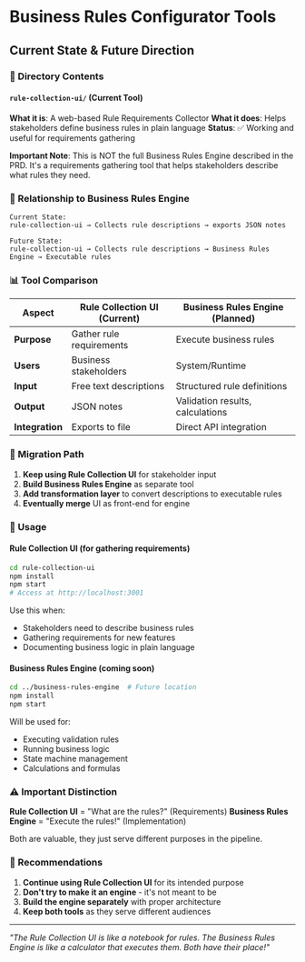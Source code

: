 # Business Rules Configurator Tools
## Current State & Future Direction

### 📁 Directory Contents

#### `rule-collection-ui/` (Current Tool)
**What it is**: A web-based Rule Requirements Collector
**What it does**: Helps stakeholders define business rules in plain language
**Status**: ✅ Working and useful for requirements gathering

**Important Note**: This is NOT the full Business Rules Engine described in the PRD. It's a requirements gathering tool that helps stakeholders describe what rules they need.

### 🔄 Relationship to Business Rules Engine

```
Current State:
rule-collection-ui → Collects rule descriptions → exports JSON notes

Future State:
rule-collection-ui → Collects rule descriptions → Business Rules Engine → Executable rules
```

### 📊 Tool Comparison

| Aspect | Rule Collection UI (Current) | Business Rules Engine (Planned) |
|--------|------------------------------|----------------------------------|
| **Purpose** | Gather rule requirements | Execute business rules |
| **Users** | Business stakeholders | System/Runtime |
| **Input** | Free text descriptions | Structured rule definitions |
| **Output** | JSON notes | Validation results, calculations |
| **Integration** | Exports to file | Direct API integration |

### 🚀 Migration Path

1. **Keep using Rule Collection UI** for stakeholder input
2. **Build Business Rules Engine** as separate tool
3. **Add transformation layer** to convert descriptions to executable rules
4. **Eventually merge** UI as front-end for engine

### 📝 Usage

#### Rule Collection UI (for gathering requirements)
```bash
cd rule-collection-ui
npm install
npm start
# Access at http://localhost:3001
```

Use this when:
- Stakeholders need to describe business rules
- Gathering requirements for new features
- Documenting business logic in plain language

#### Business Rules Engine (coming soon)
```bash
cd ../business-rules-engine  # Future location
npm install
npm start
```

Will be used for:
- Executing validation rules
- Running business logic
- State machine management
- Calculations and formulas

### ⚠️ Important Distinction

**Rule Collection UI** = "What are the rules?" (Requirements)
**Business Rules Engine** = "Execute the rules!" (Implementation)

Both are valuable, they just serve different purposes in the pipeline.

### 🎯 Recommendations

1. **Continue using Rule Collection UI** for its intended purpose
2. **Don't try to make it an engine** - it's not meant to be
3. **Build the engine separately** with proper architecture
4. **Keep both tools** as they serve different audiences

---

*"The Rule Collection UI is like a notebook for rules. The Business Rules Engine is like a calculator that executes them. Both have their place!"*
